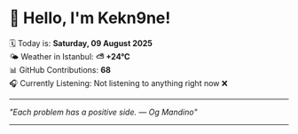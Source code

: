 # 👋 Hello, I'm Kekn9ne!

🗓️ Today is: **Saturday, 09 August 2025**  
🌤️ Weather in Istanbul: **⛅️  +24°C**  
📊 GitHub Contributions: **68**  
🎧 Currently Listening: Not listening to anything right now ❌

---

_"Each problem has a positive side. — *Og Mandino*"_

---
